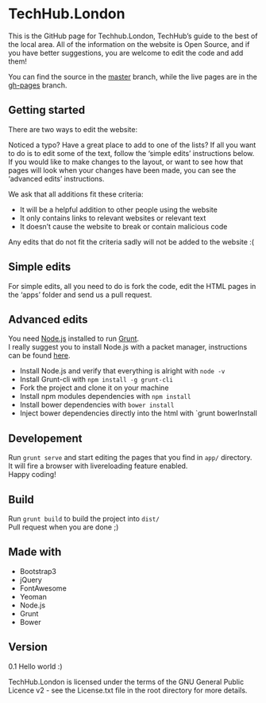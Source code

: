 TechHub.London
==============

This is the GitHub page for Techhub.London, TechHub’s guide to the best of the local area. All of the information on the website is Open Source, and if you have better suggestions, you are welcome to edit the code and add them! 

You can find the source in the [master](https://github.com/techhubdotcom/techhub.london/tree/master) branch, while the live pages are in the [gh-pages](https://github.com/techhubdotcom/techhub.london/tree/gh-pages) branch.

## Getting started

There are two ways to edit the website:

Noticed a typo? Have a great place to add to one of the lists? If all you want to do is to edit some of the text, follow the ‘simple edits’ instructions below. If you would like to make changes to the layout, or want to see how that pages will look when your changes have been made, you can see the ‘advanced edits’ instructions.

We ask that all additions fit these criteria:

- It will be a helpful addition to other people using the website
- It only contains links to relevant websites or relevant text
- It doesn’t cause the website to break or contain malicious code

Any edits that do not fit the criteria sadly will not be added to the website :(

## Simple edits
For simple edits, all you need to do is fork the code, edit the HTML pages in the ‘apps’ folder and send us a pull request. 

## Advanced edits
You need [Node.js](http://nodejs.org/) installed to run [Grunt](http://gruntjs.com/).  
I really suggest you to install Node.js with a packet manager, instructions can be found [here](https://github.com/joyent/node/wiki/Installing-Node.js-via-package-manager).  

- Install Node.js and verify that everything is alright with `node -v`
- Install Grunt-cli with `npm install -g grunt-cli` 
- Fork the project and clone it on your machine
- Install npm modules dependencies with `npm install`
- Install bower dependencies with `bower install`
- Inject bower dependencies directly into the html with `grunt bowerInstall

## Developement
Run `grunt serve` and start editing the pages that you find in `app/` directory.  
It will fire a browser with livereloading feature enabled.  
Happy coding!

## Build
Run `grunt build` to build the project into `dist/`  
Pull request when you are done ;)

## Made with
- Bootstrap3
- jQuery
- FontAwesome
- Yeoman
- Node.js
- Grunt
- Bower

## Version

0.1 Hello world :)

TechHub.London is licensed under the terms of the GNU General Public Licence v2 - see the License.txt file in the root directory for more details. 

